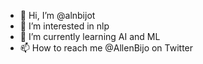 - 👋 Hi, I’m @alnbijot
- 👀 I’m interested in nlp
- 🌱 I’m currently learning AI and ML
- 📫 How to reach me @AllenBijo on Twitter

